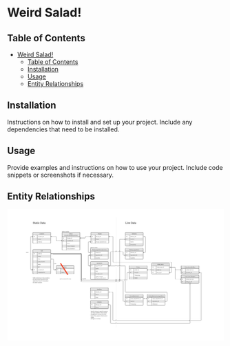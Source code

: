 
# Weird Salad!



## Table of Contents

- [Weird Salad!](#weird-salad)
  - [Table of Contents](#table-of-contents)
  - [Installation](#installation)
  - [Usage](#usage)
  - [Entity Relationships](#entity-relationships)


## Installation

Instructions on how to install and set up your project. Include any dependencies that need to be installed.

## Usage

Provide examples and instructions on how to use your project. Include code snippets or screenshots if necessary.


## Entity Relationships
![Database entity relationship diagram](https://github.com/conorluddy/python-salads/blob/documentation/documentation/assets/ERD.png)

